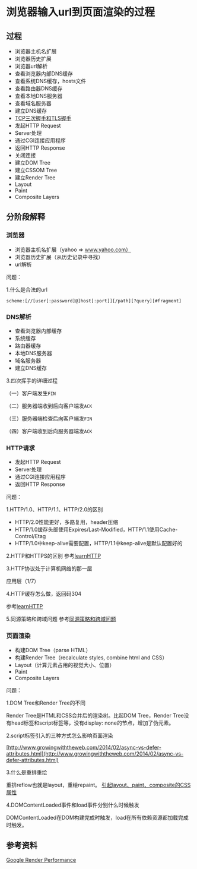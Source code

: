 # 浏览器输入url到页面渲染的过程

## 过程

* 浏览器主机名扩展
* 浏览器历史扩展
* 浏览器url解析
* 查看浏览器内部DNS缓存
* 查看系统DNS缓存，hosts文件
* 查看路由器DNS缓存
* 查看本地DNS服务器
* 查看域名服务器
* 建立DNS缓存
* [TCP三次握手和TLS握手](../端到端/TCP三次握手和TLS握手.md)
* 发起HTTP Request
* Server处理
* 通过CGI连接应用程序
* 返回HTTP Response
* 关闭连接
* 建立DOM Tree
* 建立CSSOM Tree
* 建立Render Tree
* Layout
* Paint
* Composite Layers

## 分阶段解释
### 浏览器
* 浏览器主机名扩展（yahoo => www.yahoo.com）
* 浏览器历史扩展（从历史记录中寻找）
* url解析

问题：

1.什么是合法的url

    scheme:[//[user[:password]@]host[:port]][/path][?query][#fragment]

### DNS解析
* 查看浏览器内部缓存
* 系统缓存
* 路由器缓存
* 本地DNS服务器
* 域名服务器
* 建立DNS缓存


3.四次挥手的详细过程

（一）客户端发生`FIN`

（二）服务器端收到后向客户端发`ACK`

（三）服务器端检查后向客户端发`FIN`

（四）客户端收到后向服务器端发`ACK`


### HTTP请求
* 发起HTTP Request
* Server处理
* 通过CGI连接应用程序
* 返回HTTP Response

问题：

1.HTTP/1.0、HTTP/1.1、HTTP/2.0的区别
* HTTP/2.0性能更好，多路复用，header压缩
* HTTP/1.0缓存头部使用Expires/Last-Modified，HTTP/1.1使用Cache-Control/Etag
* HTTP/1.0中keep-alive需要配置，HTTP/1.1中keep-alive是默认配置好的

2.HTTP和HTTPS的区别
参考[learnHTTP](https://github.com/freedomcly/learnHTTP/blob/master/server/simple-https.js)

3.HTTP协议处于计算机网络的那一层

应用层（1/7）

4.HTTP缓存怎么做，返回码304

参考[learnHTTP](https://github.com/freedomcly/learnHTTP#http-%E7%BC%93%E5%AD%98)

5.同源策略和跨域问题
参考[同源策略和跨域问题](同源策略和跨域问题.md)

### 页面渲染
* 构建DOM Tree（parse HTML）
* 构建Render Tree（recalculate styles, combine html and CSS）
* Layout（计算元素占用的视觉大小、位置）
* Paint
* Composite Layers

问题：

1.DOM Tree和Render Tree的不同

Render Tree是HTML和CSS合并后的渲染树。比起DOM Tree，Render Tree没有head标签和script标签等，没有display: none的节点，增加了伪元素。

2.script标签引入的三种方式怎么影响页面渲染

[http://www.growingwiththeweb.com/2014/02/async-vs-defer-attributes.html](http://www.growingwiththeweb.com/2014/02/async-vs-defer-attributes.html)

3.什么是重排重绘

重排reflow也就是layout，重绘repaint。
[引起layout、paint、composite的CSS属性](https://csstriggers.com/)

4.DOMContentLoaded事件和load事件分别什么时候触发

DOMContentLoaded在DOM构建完成时触发，load在所有依赖资源都加载完成时触发。

## 参考资料

[Google Render Performance](https://developers.google.com/web/fundamentals/performance/rendering/)